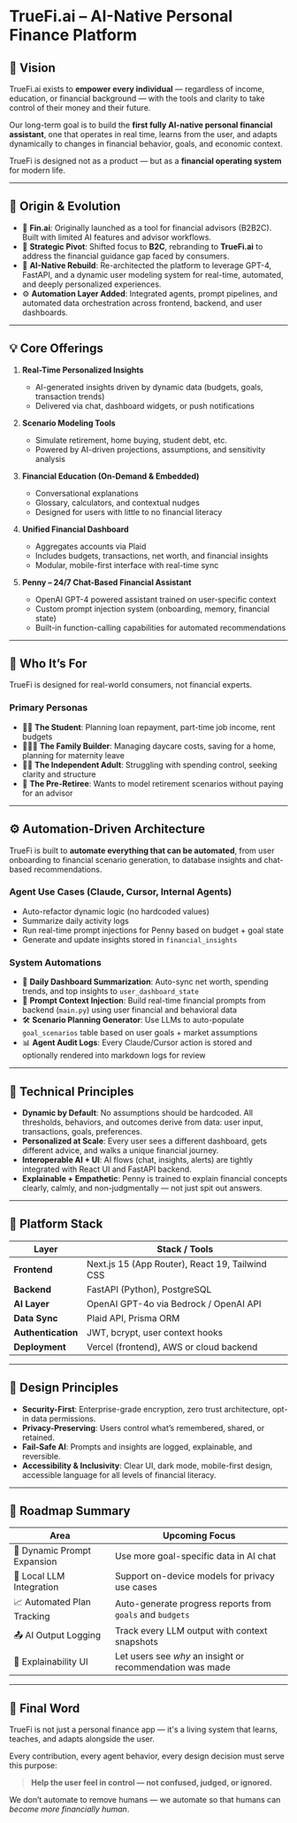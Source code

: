 # TrueFi.ai – AI-Native Personal Finance Platform

## 🧭 Vision

TrueFi.ai exists to **empower every individual** — regardless of income, education, or financial background — with the tools and clarity to take control of their money and their future.

Our long-term goal is to build the **first fully AI-native personal financial assistant**, one that operates in real time, learns from the user, and adapts dynamically to changes in financial behavior, goals, and economic context.

TrueFi is designed not as a product — but as a **financial operating system** for modern life.

---

## 🧬 Origin & Evolution

- 🚀 **Fin.ai**: Originally launched as a tool for financial advisors (B2B2C). Built with limited AI features and advisor workflows.
- 🔁 **Strategic Pivot**: Shifted focus to **B2C**, rebranding to **TrueFi.ai** to address the financial guidance gap faced by consumers.
- 🧠 **AI-Native Rebuild**: Re-architected the platform to leverage GPT-4, FastAPI, and a dynamic user modeling system for real-time, automated, and deeply personalized experiences.
- ⚙️ **Automation Layer Added**: Integrated agents, prompt pipelines, and automated data orchestration across frontend, backend, and user dashboards.

---

## 💡 Core Offerings

1. **Real-Time Personalized Insights**  
   - AI-generated insights driven by dynamic data (budgets, goals, transaction trends)
   - Delivered via chat, dashboard widgets, or push notifications

2. **Scenario Modeling Tools**  
   - Simulate retirement, home buying, student debt, etc.
   - Powered by AI-driven projections, assumptions, and sensitivity analysis

3. **Financial Education (On-Demand & Embedded)**  
   - Conversational explanations
   - Glossary, calculators, and contextual nudges
   - Designed for users with little to no financial literacy

4. **Unified Financial Dashboard**  
   - Aggregates accounts via Plaid
   - Includes budgets, transactions, net worth, and financial insights
   - Modular, mobile-first interface with real-time sync

5. **Penny – 24/7 Chat-Based Financial Assistant**  
   - OpenAI GPT-4 powered assistant trained on user-specific context
   - Custom prompt injection system (onboarding, memory, financial state)
   - Built-in function-calling capabilities for automated recommendations

---

## 🎯 Who It’s For

TrueFi is designed for real-world consumers, not financial experts.

### Primary Personas
- 🧑‍🎓 **The Student**: Planning loan repayment, part-time job income, rent budgets
- 👨‍👩‍👧 **The Family Builder**: Managing daycare costs, saving for a home, planning for maternity leave
- 🧍‍♀️ **The Independent Adult**: Struggling with spending control, seeking clarity and structure
- 👴 **The Pre-Retiree**: Wants to model retirement scenarios without paying for an advisor

---

## ⚙️ Automation-Driven Architecture

TrueFi is built to **automate everything that can be automated**, from user onboarding to financial scenario generation, to database insights and chat-based recommendations.

### Agent Use Cases (Claude, Cursor, Internal Agents)
- Auto-refactor dynamic logic (no hardcoded values)
- Summarize daily activity logs
- Run real-time prompt injections for Penny based on budget + goal state
- Generate and update insights stored in `financial_insights`

### System Automations
- 🔄 **Daily Dashboard Summarization**: Auto-sync net worth, spending trends, and top insights to `user_dashboard_state`
- 🧠 **Prompt Context Injection**: Build real-time financial prompts from backend (`main.py`) using user financial and behavioral data
- 🛠 **Scenario Planning Generator**: Use LLMs to auto-populate `goal_scenarios` table based on user goals + market assumptions
- 📊 **Agent Audit Logs**: Every Claude/Cursor action is stored and optionally rendered into markdown logs for review

---

## 🧰 Technical Principles

- **Dynamic by Default**: No assumptions should be hardcoded. All thresholds, behaviors, and outcomes derive from data: user input, transactions, goals, preferences.
- **Personalized at Scale**: Every user sees a different dashboard, gets different advice, and walks a unique financial journey.
- **Interoperable AI + UI**: AI flows (chat, insights, alerts) are tightly integrated with React UI and FastAPI backend.
- **Explainable + Empathetic**: Penny is trained to explain financial concepts clearly, calmly, and non-judgmentally — not just spit out answers.

---

## 🧱 Platform Stack

| Layer           | Stack / Tools                             |
|------------------|--------------------------------------------|
| **Frontend**     | Next.js 15 (App Router), React 19, Tailwind CSS |
| **Backend**      | FastAPI (Python), PostgreSQL               |
| **AI Layer**     | OpenAI GPT-4o via Bedrock / OpenAI API      |
| **Data Sync**    | Plaid API, Prisma ORM                      |
| **Authentication** | JWT, bcrypt, user context hooks         |
| **Deployment**   | Vercel (frontend), AWS or cloud backend    |

---

## 🔐 Design Principles

- **Security-First**: Enterprise-grade encryption, zero trust architecture, opt-in data permissions.
- **Privacy-Preserving**: Users control what’s remembered, shared, or retained.
- **Fail-Safe AI**: Prompts and insights are logged, explainable, and reversible.
- **Accessibility & Inclusivity**: Clear UI, dark mode, mobile-first design, accessible language for all levels of financial literacy.

---

## 🚀 Roadmap Summary

| Area              | Upcoming Focus |
|-------------------|----------------|
| 🔄 Dynamic Prompt Expansion | Use more goal-specific data in AI chat |
| 🧠 Local LLM Integration   | Support on-device models for privacy use cases |
| 📈 Automated Plan Tracking | Auto-generate progress reports from `goals` and `budgets` |
| 📤 AI Output Logging       | Track every LLM output with context snapshots |
| 🧪 Explainability UI       | Let users see *why* an insight or recommendation was made |

---

## 🤝 Final Word

TrueFi is not just a personal finance app — it's a living system that learns, teaches, and adapts alongside the user.

Every contribution, every agent behavior, every design decision must serve this purpose:  
> **Help the user feel in control — not confused, judged, or ignored.**

We don’t automate to remove humans — we automate so that humans can *become more financially human*.


